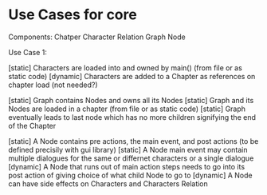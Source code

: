 # Use Cases for core

Components:
Chatper
Character
Relation
Graph
Node


Use Case 1:

[static]  Characters are loaded into and owned by main() (from file or as static code)
[dynamic] Characters are added to a Chapter as references on chapter load (not needed?)

[static] Graph contains Nodes and owns all its Nodes
[static] Graph and its Nodes are loaded in a chapter (from file or as static code)
[static] Graph eventually leads to last node which has no more children signifying the end of the Chapter

[static]  A Node contains pre actions, the main event, and post actions (to be defined precisily with gui library)
[static]  A Node main event may contain multiple dialogues for the same or differnet characters or a single dialogue
[dynamic] A Node that runs out of main action steps needs to go into its post action of giving choice of what child Node to go to
[dynamic] A Node can have side effects on Characters and Characters Relation
